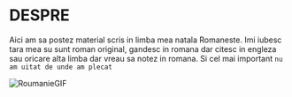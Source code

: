 # DESPRE

Aici am sa postez material scris in limba mea natala Romaneste. Imi iubesc tara mea su sunt roman original,
gandesc in romana dar citesc in engleza sau oricare alta limba dar vreau sa notez in romana.
Si cel mai important `nu am uitat de unde am plecat`

![RoumanieGIF](https://github.com/user-attachments/assets/b9a72d14-ffd5-4fe0-9777-7bb839a124ca)
